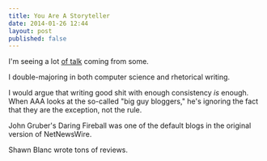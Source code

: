 ```yaml
---
title: You Are A Storyteller
date: 2014-01-26 12:44
layout: post
published: false
---
```

I'm seeing a lot [of talk]() coming from some.

I double-majoring in both computer science and rhetorical writing.

I would argue that writing good shit with enough consistency *is* enough. When AAA looks at the so-called "big guy bloggers," he's ignoring the fact that they are the exception, not the rule.

John Gruber's Daring Fireball was one of the default blogs in the original version of NetNewsWire.

Shawn Blanc wrote tons of reviews.

